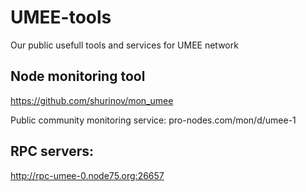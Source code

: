 # UMEE-tools
Our public usefull tools and services for UMEE network

## Node monitoring tool

https://github.com/shurinov/mon_umee

Public community monitoring service: pro-nodes.com/mon/d/umee-1

## RPC servers:
http://rpc-umee-0.node75.org:26657

